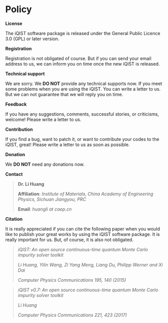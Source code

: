 # Policy

**License**

The iQIST software package is released under the General Public Licence 3.0 (GPL) or later version.

**Registration**

Registration is not obligated of course. But if you can send your email address to us, we can inform you on time once the new iQIST is released.

**Technical support**

We are sorry. We **DO NOT** provide any technical supports now. If you meet some problems when you are using the iQIST. You can write a letter to us. But we can not guarantee that we will reply you on time.

**Feedback**

If you have any suggestions, comments, successful stories, or criticisms, welcome! Please write a letter to us.

**Contribution**

If you find a bug, want to patch it, or want to contribute your codes to the iQIST, great! Please write a letter to us as soon as possible.

**Donation**

We **DO NOT** need any donations now.

**Contact**

> **Dr. Li Huang**
> 
> **Affiliation**: *Institute of Materials, China Academy of Engineering Physics, Sichuan Jiangyou, PRC*
>
> **Email**: *huangli at caep.cn*

**Citation**

It is really appreciated if you can cite the following paper when you would like to publish your great works by using the iQIST software package. It is really important for us. But, of course, it is also not obligated.
 
> *iQIST: An open source continuous-time quantum Monte Carlo impurity solver toolkit*
>
> *Li Huang, Yilin Wang, Zi Yang Meng, Liang Du, Philipp Werner and Xi Dai*
>
> *Computer Physics Communications 195, 140 (2015)*


> *iQIST v0.7: An open source continuous-time quantum Monte Carlo impurity solver toolkit*
>
> *Li Huang*
>
> *Computer Physics Communications 221, 423 (2017)*
